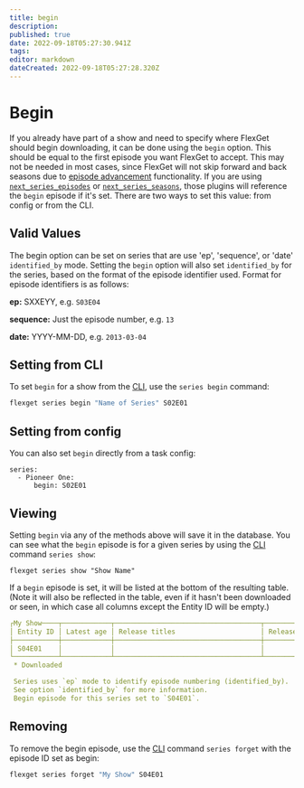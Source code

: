 ```yaml
---
title: begin
description: 
published: true
date: 2022-09-18T05:27:30.941Z
tags: 
editor: markdown
dateCreated: 2022-09-18T05:27:28.320Z
---
```


# Begin
If you already have part of a show and need to specify where FlexGet should begin downloading, it can be done using the `begin` option. This should be equal to the first episode you want FlexGet to accept. This may not be needed in most cases, since FlexGet will not skip forward and back seasons due to [episode advancement](/Plugins/series/advancement) functionality. If you are using [``next_series_episodes``](/Plugins/next_series_episodes) or [``next_series_seasons``](/Plugins/next_series_seasons), those plugins will reference the `begin` episode if it's set. There are two ways to set this value: from config or from the CLI.

## Valid Values
The begin option can be set on series that are use 'ep', 'sequence', or 'date' `identified_by` mode. Setting the `begin` option will also set `identified_by` for the series, based on the format of the episode identifier used. Format for episode identifiers is as follows:

**ep:** SXXEYY, e.g. `S03E04`

**sequence:** Just the episode number, e.g. `13`

**date:** YYYY-MM-DD, e.g. `2013-03-04`

## Setting from CLI
To set `begin` for a show from the [CLI](https://flexget.com/CLI/series), use the `series begin` command:
```bash
flexget series begin "Name of Series" S02E01
```


## Setting from config
You can also set `begin` directly from a task config:

```
series:
  - Pioneer One:
      begin: S02E01
```

## Viewing
Setting `begin` via any of the methods above will save it in the database. You can see what the `begin` episode is for a given series by using the [CLI](https://flexget.com/CLI/series) command `series show`:
```
flexget series show "Show Name"
```

If a `begin` episode is set, it will be listed at the bottom of the resulting table. (Note it will also be reflected in the table, even if it hasn't been downloaded or seen, in which case all columns except the Entity ID will be empty.)

```yaml
┌My Show────┬────────────┬────────────────────────────────────┬──────────────────────┬────────┐
│ Entity ID │ Latest age │ Release titles                     │ Release Quality      │ Proper │
├───────────┼────────────┼────────────────────────────────────┼──────────────────────┼────────┤
│ S04E01    │            │                                    │                      │        │
└───────────┴────────────┴────────────────────────────────────┴──────────────────────┴────────┘
 * Downloaded

 Series uses `ep` mode to identify episode numbering (identified_by).
 See option `identified_by` for more information.
 Begin episode for this series set to `S04E01`.
 ```



## Removing

To remove the begin episode, use the [CLI](https://flexget.com/CLI/series) command `series forget` with the episode ID set as begin:
```bash
flexget series forget "My Show" S04E01